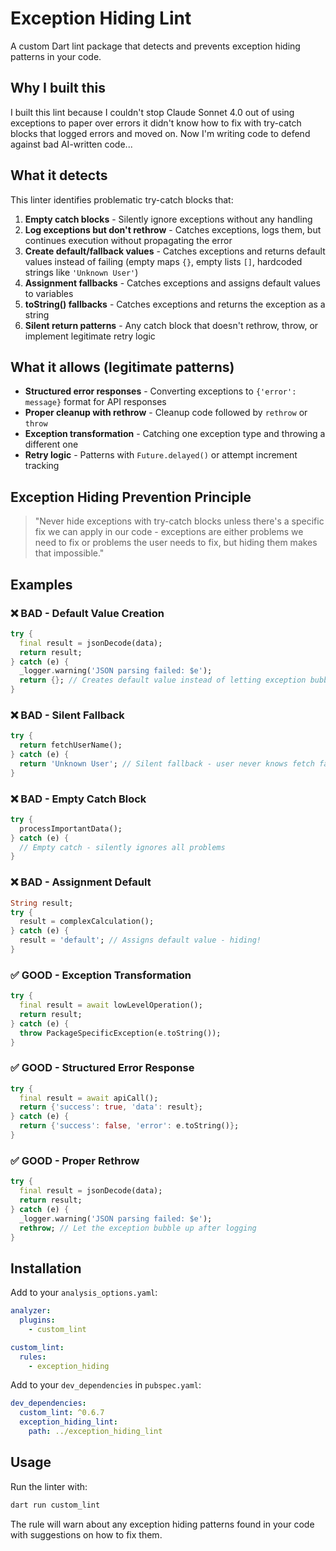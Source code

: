 # Exception Hiding Lint

A custom Dart lint package that detects and prevents exception hiding
patterns in your code.

## Why I built this

I built this lint because I couldn't stop Claude Sonnet 4.0 out of using
exceptions to paper over errors it didn't know how to fix with try-catch blocks
that logged errors and moved on. Now I'm writing code to defend against bad
AI-written code...

## What it detects

This linter identifies problematic try-catch blocks that:

1. **Empty catch blocks** - Silently ignore exceptions without any handling
2. **Log exceptions but don't rethrow** - Catches exceptions, logs them, but
   continues execution without propagating the error
3. **Create default/fallback values** - Catches exceptions and returns default
   values instead of failing (empty maps `{}`, empty lists `[]`, hardcoded strings like `'Unknown User'`)
4. **Assignment fallbacks** - Catches exceptions and assigns default values to variables
5. **toString() fallbacks** - Catches exceptions and returns the exception as a string
6. **Silent return patterns** - Any catch block that doesn't rethrow, throw, or implement legitimate retry logic

## What it allows (legitimate patterns)

- **Structured error responses** - Converting exceptions to `{'error': message}` format for API responses
- **Proper cleanup with rethrow** - Cleanup code followed by `rethrow` or `throw`
- **Exception transformation** - Catching one exception type and throwing a different one
- **Retry logic** - Patterns with `Future.delayed()` or attempt increment tracking

## Exception Hiding Prevention Principle

> "Never hide exceptions with try-catch blocks unless there's a specific fix we
> can apply in our code - exceptions are either problems we need to fix or
> problems the user needs to fix, but hiding them makes that impossible."

## Examples

### ❌ BAD - Default Value Creation

```dart
try {
  final result = jsonDecode(data);
  return result;
} catch (e) {
  _logger.warning('JSON parsing failed: $e');
  return {}; // Creates default value instead of letting exception bubble up
}
```

### ❌ BAD - Silent Fallback

```dart
try {
  return fetchUserName();
} catch (e) {
  return 'Unknown User'; // Silent fallback - user never knows fetch failed
}
```

### ❌ BAD - Empty Catch Block

```dart
try {
  processImportantData();
} catch (e) {
  // Empty catch - silently ignores all problems
}
```

### ❌ BAD - Assignment Default

```dart
String result;
try {
  result = complexCalculation();
} catch (e) {
  result = 'default'; // Assigns default value - hiding!
}
```

### ✅ GOOD - Exception Transformation

```dart
try {
  final result = await lowLevelOperation();
  return result;
} catch (e) {
  throw PackageSpecificException(e.toString());
}
```

### ✅ GOOD - Structured Error Response

```dart
try {
  final result = await apiCall();
  return {'success': true, 'data': result};
} catch (e) {
  return {'success': false, 'error': e.toString()};
}
```

### ✅ GOOD - Proper Rethrow

```dart
try {
  final result = jsonDecode(data);
  return result;
} catch (e) {
  _logger.warning('JSON parsing failed: $e');
  rethrow; // Let the exception bubble up after logging
}
```

## Installation

Add to your `analysis_options.yaml`:

```yaml
analyzer:
  plugins:
    - custom_lint

custom_lint:
  rules:
    - exception_hiding
```

Add to your `dev_dependencies` in `pubspec.yaml`:

```yaml
dev_dependencies:
  custom_lint: ^0.6.7
  exception_hiding_lint:
    path: ../exception_hiding_lint
```

## Usage

Run the linter with:

```bash
dart run custom_lint
```

The rule will warn about any exception hiding patterns found in your code
with suggestions on how to fix them.